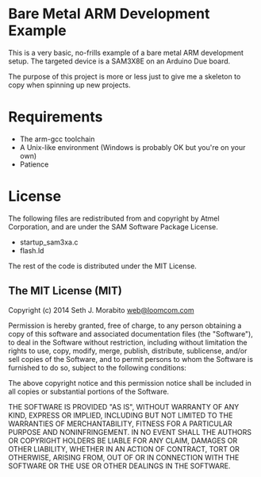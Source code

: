 Bare Metal ARM Development Example
==================================

This is a very basic, no-frills example of a bare metal ARM
development setup. The targeted device is a SAM3X8E on an Arduino Due
board.

The purpose of this project is more or less just to give me a skeleton
to copy when spinning up new projects.

Requirements
============

  - The arm-gcc toolchain
  - A Unix-like environment (Windows is probably OK but you're on your
    own)
  - Patience

License
=======

The following files are redistributed from and copyright by Atmel
Corporation, and are under the SAM Software Package License.

  - startup_sam3xa.c
  - flash.ld

The rest of the code is distributed under the MIT License.

The MIT License (MIT)
---------------------

Copyright (c) 2014 Seth J. Morabito <web@loomcom.com>

Permission is hereby granted, free of charge, to any person obtaining
a copy of this software and associated documentation files (the
"Software"), to deal in the Software without restriction, including
without limitation the rights to use, copy, modify, merge, publish,
distribute, sublicense, and/or sell copies of the Software, and to
permit persons to whom the Software is furnished to do so, subject to
the following conditions:

The above copyright notice and this permission notice shall be
included in all copies or substantial portions of the Software.

THE SOFTWARE IS PROVIDED "AS IS", WITHOUT WARRANTY OF ANY KIND,
EXPRESS OR IMPLIED, INCLUDING BUT NOT LIMITED TO THE WARRANTIES OF
MERCHANTABILITY, FITNESS FOR A PARTICULAR PURPOSE AND NONINFRINGEMENT.
IN NO EVENT SHALL THE AUTHORS OR COPYRIGHT HOLDERS BE LIABLE FOR ANY
CLAIM, DAMAGES OR OTHER LIABILITY, WHETHER IN AN ACTION OF CONTRACT,
TORT OR OTHERWISE, ARISING FROM, OUT OF OR IN CONNECTION WITH THE
SOFTWARE OR THE USE OR OTHER DEALINGS IN THE SOFTWARE.
